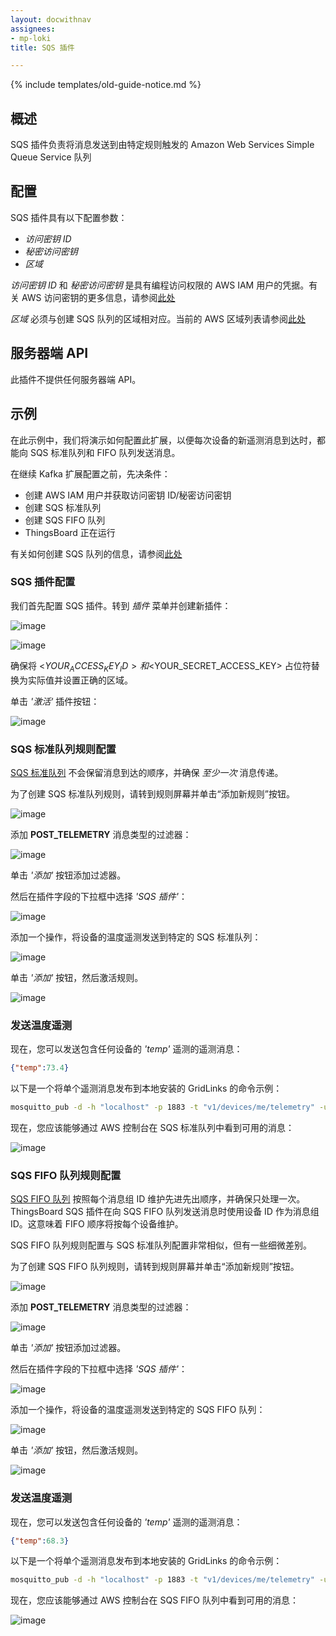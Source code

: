 ```yaml
---
layout: docwithnav
assignees:
- mp-loki
title: SQS 插件

---
```


{% include templates/old-guide-notice.md %}

## 概述

SQS 插件负责将消息发送到由特定规则触发的 Amazon Web Services Simple Queue Service 队列

## 配置

SQS 插件具有以下配置参数：

- *访问密钥 ID*
- *秘密访问密钥*
- *区域*

*访问密钥 ID* 和 *秘密访问密钥* 是具有编程访问权限的 AWS IAM 用户的凭据。有关 AWS 访问密钥的更多信息，请参阅[此处](http://docs.aws.amazon.com/IAM/latest/UserGuide/id_credentials_access-keys.html)

*区域* 必须与创建 SQS 队列的区域相对应。当前的 AWS 区域列表请参阅[此处](http://docs.aws.amazon.com/general/latest/gr/rande.html)

## 服务器端 API

此插件不提供任何服务器端 API。

## 示例

在此示例中，我们将演示如何配置此扩展，以便每次设备的新遥测消息到达时，都能向 SQS 标准队列和 FIFO 队列发送消息。

在继续 Kafka 扩展配置之前，先决条件：

- 创建 AWS IAM 用户并获取访问密钥 ID/秘密访问密钥
- 创建 SQS 标准队列
- 创建 SQS FIFO 队列
- ThingsBoard 正在运行

有关如何创建 SQS 队列的信息，请参阅[此处](http://docs.aws.amazon.com/AWSSimpleQueueService/latest/SQSDeveloperGuide/sqs-create-queue.html)

### SQS 插件配置

我们首先配置 SQS 插件。转到 *插件* 菜单并创建新插件：

![image](/images/reference/plugins/sqs/sqs-plugin-config-1.png)

![image](/images/reference/plugins/sqs/sqs-plugin-config-2.png)

确保将 <$YOUR_ACCESS_KEY_ID> 和 <$YOUR_SECRET_ACCESS_KEY> 占位符替换为实际值并设置正确的区域。

单击 *'激活'* 插件按钮：

![image](/images/reference/plugins/sqs/sqs-activate-plugin.png)

### SQS 标准队列规则配置

[SQS 标准队列](http://docs.aws.amazon.com/AWSSimpleQueueService/latest/SQSDeveloperGuide/standard-queues.html) 不会保留消息到达的顺序，并确保 *至少一次* 消息传递。

为了创建 SQS 标准队列规则，请转到规则屏幕并单击“添加新规则”按钮。

![image](/images/reference/plugins/sqs/sqs-standard-queue-rule.png)

添加 **POST_TELEMETRY** 消息类型的过滤器：

![image](/images/reference/plugins/post-telemetry-filter.png)

单击 *'添加'* 按钮添加过滤器。

然后在插件字段的下拉框中选择 *'SQS 插件'*：

![image](/images/reference/plugins/sqs/sqs-plugin-selection.png)

添加一个操作，将设备的温度遥测发送到特定的 SQS 标准队列：

![image](/images/reference/plugins/sqs/sqs-standard-queue-action.png)

单击 *'添加'* 按钮，然后激活规则。

![image](/images/reference/plugins/sqs/sqs-standard-queue-activate-rule.png)

### 发送温度遥测

现在，您可以发送包含任何设备的 *'temp'* 遥测的遥测消息：

```json
{"temp":73.4}
```

以下是一个将单个遥测消息发布到本地安装的 GridLinks 的命令示例：

```bash
mosquitto_pub -d -h "localhost" -p 1883 -t "v1/devices/me/telemetry" -u "$ACCESS_TOKEN" -m "{'temp':73.4}"
```

现在，您应该能够通过 AWS 控制台在 SQS 标准队列中看到可用的消息：

![image](/images/reference/plugins/sqs/sqs-standard-queue-message-received.png)

### SQS FIFO 队列规则配置

[SQS FIFO 队列](http://docs.aws.amazon.com/AWSSimpleQueueService/latest/SQSDeveloperGuide/FIFO-queues.html) 按照每个消息组 ID 维护先进先出顺序，并确保只处理一次。
ThingsBoard SQS 插件在向 SQS FIFO 队列发送消息时使用设备 ID 作为消息组 ID。这意味着 FIFO 顺序将按每个设备维护。

SQS FIFO 队列规则配置与 SQS 标准队列配置非常相似，但有一些细微差别。

为了创建 SQS FIFO 队列规则，请转到规则屏幕并单击“添加新规则”按钮。

![image](/images/reference/plugins/sqs/sqs-fifo-queue-rule.png)

添加 **POST_TELEMETRY** 消息类型的过滤器：

![image](/images/reference/plugins/sqs/post-telemetry-filter.png)

单击 *'添加'* 按钮添加过滤器。

然后在插件字段的下拉框中选择 *'SQS 插件'*：

![image](/images/reference/plugins/sqs/sqs-plugin-selection.png)

添加一个操作，将设备的温度遥测发送到特定的 SQS FIFO 队列：

![image](/images/reference/plugins/sqs/sqs-fifo-queue-action.png)

单击 *'添加'* 按钮，然后激活规则。

![image](/images/reference/plugins/sqs/sqs-fifo-queue-activate-rule.png)

### 发送温度遥测

现在，您可以发送包含任何设备的 *'temp'* 遥测的遥测消息：

```json
{"temp":68.3}
```

以下是一个将单个遥测消息发布到本地安装的 GridLinks 的命令示例：

```bash
mosquitto_pub -d -h "localhost" -p 1883 -t "v1/devices/me/telemetry" -u "$ACCESS_TOKEN" -m "{'temp':68.3}"
```

现在，您应该能够通过 AWS 控制台在 SQS FIFO 队列中看到可用的消息：

![image](/images/reference/plugins/sqs/sqs-fifo-queue-message-received.png)